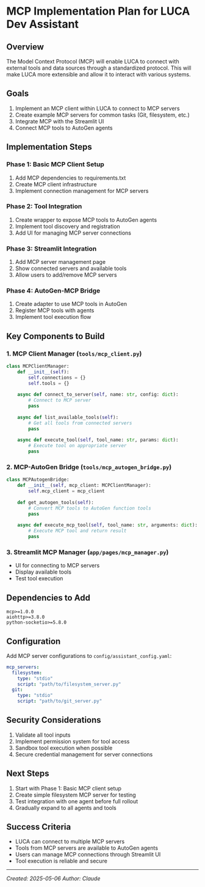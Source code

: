 # MCP Implementation Plan for LUCA Dev Assistant

## Overview

The Model Context Protocol (MCP) will enable LUCA to connect with external tools and data sources through a standardized protocol. This will make LUCA more extensible and allow it to interact with various systems.

## Goals

1. Implement an MCP client within LUCA to connect to MCP servers
2. Create example MCP servers for common tasks (Git, filesystem, etc.)
3. Integrate MCP with the Streamlit UI
4. Connect MCP tools to AutoGen agents

## Implementation Steps

### Phase 1: Basic MCP Client Setup

1. Add MCP dependencies to requirements.txt
2. Create MCP client infrastructure
3. Implement connection management for MCP servers

### Phase 2: Tool Integration

1. Create wrapper to expose MCP tools to AutoGen agents
2. Implement tool discovery and registration
3. Add UI for managing MCP server connections

### Phase 3: Streamlit Integration

1. Add MCP server management page
2. Show connected servers and available tools
3. Allow users to add/remove MCP servers

### Phase 4: AutoGen-MCP Bridge

1. Create adapter to use MCP tools in AutoGen
2. Register MCP tools with agents
3. Implement tool execution flow

## Key Components to Build

### 1. MCP Client Manager (`tools/mcp_client.py`)

```python
class MCPClientManager:
    def __init__(self):
        self.connections = {}
        self.tools = {}
    
    async def connect_to_server(self, name: str, config: dict):
        # Connect to MCP server
        pass
    
    async def list_available_tools(self):
        # Get all tools from connected servers
        pass
    
    async def execute_tool(self, tool_name: str, params: dict):
        # Execute tool on appropriate server
        pass
```

### 2. MCP-AutoGen Bridge (`tools/mcp_autogen_bridge.py`)

```python
class MCPAutogenBridge:
    def __init__(self, mcp_client: MCPClientManager):
        self.mcp_client = mcp_client
    
    def get_autogen_tools(self):
        # Convert MCP tools to AutoGen function tools
        pass
    
    async def execute_mcp_tool(self, tool_name: str, arguments: dict):
        # Execute MCP tool and return result
        pass
```

### 3. Streamlit MCP Manager (`app/pages/mcp_manager.py`)

- UI for connecting to MCP servers
- Display available tools
- Test tool execution

## Dependencies to Add

```
mcp>=1.0.0
aiohttp>=3.8.0
python-socketio>=5.8.0
```

## Configuration

Add MCP server configurations to `config/assistant_config.yaml`:

```yaml
mcp_servers:
  filesystem:
    type: "stdio"
    script: "path/to/filesystem_server.py"
  git:
    type: "stdio"
    script: "path/to/git_server.py"
```

## Security Considerations

1. Validate all tool inputs
2. Implement permission system for tool access
3. Sandbox tool execution when possible
4. Secure credential management for server connections

## Next Steps

1. Start with Phase 1: Basic MCP client setup
2. Create simple filesystem MCP server for testing
3. Test integration with one agent before full rollout
4. Gradually expand to all agents and tools

## Success Criteria

- LUCA can connect to multiple MCP servers
- Tools from MCP servers are available to AutoGen agents
- Users can manage MCP connections through Streamlit UI
- Tool execution is reliable and secure

---
*Created: 2025-05-06*
*Author: Claude*
